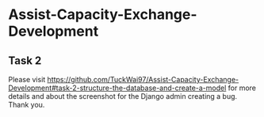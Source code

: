 # Assist-Capacity-Exchange-Development
## Task 2
Please visit https://github.com/TuckWai97/Assist-Capacity-Exchange-Development#task-2-structure-the-database-and-create-a-model for more details and about the screenshot for the Django admin creating a bug. Thank you.
